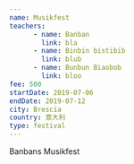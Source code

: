 ```yaml
---
name: Musikfest
teachers:
      - name: Banban
        link: bla
      - name: Binbin bistibib
        link: blub
      - name: Bunbun Biaobob
        link: bloo
fee: 500
startDate: 2019-07-06
endDate: 2019-07-12
city: Brescia
country: 意大利
type: festival
---
```


Banbans Musikfest